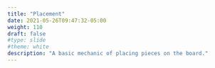 ```yaml
---
title: "Placement" 
date: 2021-05-26T09:47:32-05:00
weight: 110
draft: false
#type: slide
#theme: white
description: "A basic mechanic of placing pieces on the board."
---
```


